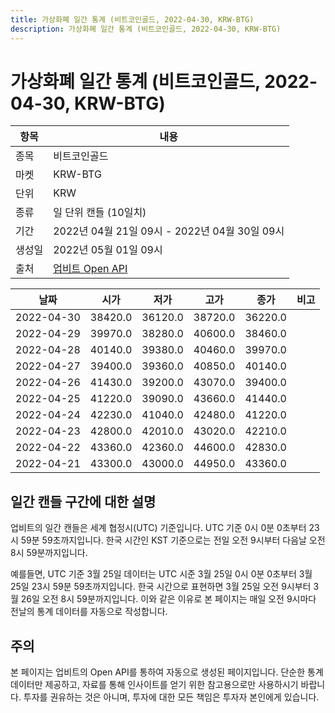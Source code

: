 ```yaml
---
title: 가상화폐 일간 통계 (비트코인골드, 2022-04-30, KRW-BTG)
description: 가상화폐 일간 통계 (비트코인골드, 2022-04-30, KRW-BTG)
---
```



가상화폐 일간 통계 (비트코인골드, 2022-04-30, KRW-BTG)
===

|항목|내용|
|--|--|
|종목|비트코인골드|
|마켓|KRW-BTG|
|단위|KRW|
|종류|일 단위 캔들 (10일치)|
|기간|2022년 04월 21일 09시 - 2022년 04월 30일 09시|
|생성일|2022년 05월 01일 09시|
|출처|[업비트 Open API](https://docs.upbit.com)|


|날짜|시가|저가|고가|종가|비고|
|--|--|--|--|--|--|
|2022-04-30|38420.0|36120.0|38720.0|36220.0|    |
|2022-04-29|39970.0|38280.0|40600.0|38460.0|    |
|2022-04-28|40140.0|39380.0|40460.0|39970.0|    |
|2022-04-27|39400.0|39360.0|40850.0|40140.0|    |
|2022-04-26|41430.0|39200.0|43070.0|39400.0|    |
|2022-04-25|41220.0|39090.0|43660.0|41440.0|    |
|2022-04-24|42230.0|41040.0|42480.0|41220.0|    |
|2022-04-23|42800.0|42010.0|43020.0|42210.0|    |
|2022-04-22|43360.0|42360.0|44600.0|42830.0|    |
|2022-04-21|43300.0|43000.0|44950.0|43360.0|    |


일간 캔들 구간에 대한 설명
---


업비트의 일간 캔들은 세계 협정시(UTC) 기준입니다. 
UTC 기준 0시 0분 0초부터 23시 59분 59초까지입니다. 
한국 시간인 KST 기준으로는 전일 오전 9시부터 다음날 오전 8시 59분까지입니다. 


예를들면, UTC 기준 3월 25일 데이터는 UTC 시준 3월 25일 0시 0분 0초부터 3월 25일 23시 59분 59초까지입니다. 
한국 시간으로 표현하면 3월 25일 오전 9시부터 3월 26일 오전 8시 59분까지입니다. 
이와 같은 이유로 본 페이지는 매일 오전 9시마다 전날의 통계 데이터를 자동으로 작성합니다. 


주의
---


본 페이지는 업비트의 Open API를 통하여 자동으로 생성된 페이지입니다. 
단순한 통계 데이터만 제공하고, 자료를 통해 인사이트를 얻기 위한 참고용으로만 사용하시기 바랍니다. 
투자를 권유하는 것은 아니며, 투자에 대한 모든 책임은 투자자 본인에게 있습니다. 
